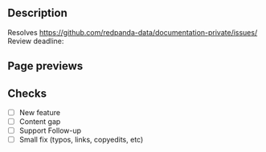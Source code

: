 ## Description

Resolves https://github.com/redpanda-data/documentation-private/issues/<add-your-issue-number-here>
Review deadline:

## Page previews

## Checks

- [ ] New feature
- [ ] Content gap
- [ ] Support Follow-up
- [ ] Small fix (typos, links, copyedits, etc)